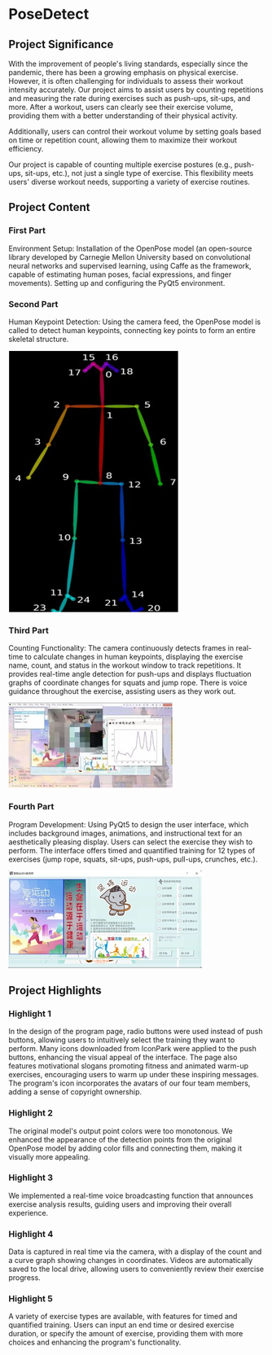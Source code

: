 # PoseDetect

## Project Significance
With the improvement of people's living standards, especially since the pandemic, there has been a growing emphasis on physical exercise. However, it is often challenging for individuals to assess their workout intensity accurately. Our project aims to assist users by counting repetitions and measuring the rate during exercises such as push-ups, sit-ups, and more. After a workout, users can clearly see their exercise volume, providing them with a better understanding of their physical activity.

Additionally, users can control their workout volume by setting goals based on time or repetition count, allowing them to maximize their workout efficiency.

Our project is capable of counting multiple exercise postures (e.g., push-ups, sit-ups, etc.), not just a single type of exercise. This flexibility meets users' diverse workout needs, supporting a variety of exercise routines.

## Project Content

### First Part
Environment Setup: Installation of the OpenPose model (an open-source library developed by Carnegie Mellon University based on convolutional neural networks and supervised learning, using Caffe as the framework, capable of estimating human poses, facial expressions, and finger movements). Setting up and configuring the PyQt5 environment.

### Second Part
Human Keypoint Detection: Using the camera feed, the OpenPose model is called to detect human keypoints, connecting key points to form an entire skeletal structure.

![Keypoint Detection](image/fig1.png)

### Third Part
Counting Functionality: The camera continuously detects frames in real-time to calculate changes in human keypoints, displaying the exercise name, count, and status in the workout window to track repetitions. It provides real-time angle detection for push-ups and displays fluctuation graphs of coordinate changes for squats and jump rope. There is voice guidance throughout the exercise, assisting users as they work out.

![Display of Counting Process](image/fig2.jpg)
### Fourth Part
Program Development: Using PyQt5 to design the user interface, which includes background images, animations, and instructional text for an aesthetically pleasing display. Users can select the exercise they wish to perform. The interface offers timed and quantified training for 12 types of exercises (jump rope, squats, sit-ups, push-ups, pull-ups, crunches, etc.).

![Program interface](image/fig3.jpg)

## Project Highlights

### Highlight 1
In the design of the program page, radio buttons were used instead of push buttons, allowing users to intuitively select the training they want to perform. Many icons downloaded from IconPark were applied to the push buttons, enhancing the visual appeal of the interface. The page also features motivational slogans promoting fitness and animated warm-up exercises, encouraging users to warm up under these inspiring messages. The program's icon incorporates the avatars of our four team members, adding a sense of copyright ownership.

### Highlight 2
The original model's output point colors were too monotonous. We enhanced the appearance of the detection points from the original OpenPose model by adding color fills and connecting them, making it visually more appealing.

### Highlight 3
We implemented a real-time voice broadcasting function that announces exercise analysis results, guiding users and improving their overall experience.

### Highlight 4
Data is captured in real time via the camera, with a display of the count and a curve graph showing changes in coordinates. Videos are automatically saved to the local drive, allowing users to conveniently review their exercise progress.

### Highlight 5
A variety of exercise types are available, with features for timed and quantified training. Users can input an end time or desired exercise duration, or specify the amount of exercise, providing them with more choices and enhancing the program's functionality.

